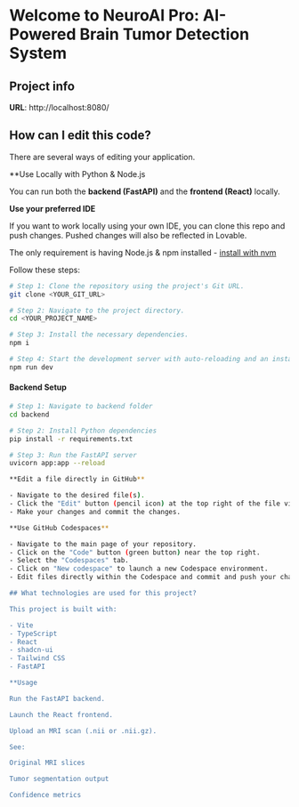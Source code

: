 # Welcome to NeuroAI Pro: AI-Powered Brain Tumor Detection System

## Project info

**URL**: http://localhost:8080/

## How can I edit this code?

There are several ways of editing your application.

**Use Locally with Python & Node.js

You can run both the **backend (FastAPI)** and the **frontend (React)** locally.

**Use your preferred IDE**

If you want to work locally using your own IDE, you can clone this repo and push changes. Pushed changes will also be reflected in Lovable.

The only requirement is having Node.js & npm installed - [install with nvm](https://github.com/nvm-sh/nvm#installing-and-updating)

Follow these steps:

```sh
# Step 1: Clone the repository using the project's Git URL.
git clone <YOUR_GIT_URL>

# Step 2: Navigate to the project directory.
cd <YOUR_PROJECT_NAME>

# Step 3: Install the necessary dependencies.
npm i

# Step 4: Start the development server with auto-reloading and an instant preview.
npm run dev
```
#### Backend Setup
```bash
# Step 1: Navigate to backend folder
cd backend

# Step 2: Install Python dependencies
pip install -r requirements.txt

# Step 3: Run the FastAPI server
uvicorn app:app --reload

**Edit a file directly in GitHub**

- Navigate to the desired file(s).
- Click the "Edit" button (pencil icon) at the top right of the file view.
- Make your changes and commit the changes.

**Use GitHub Codespaces**

- Navigate to the main page of your repository.
- Click on the "Code" button (green button) near the top right.
- Select the "Codespaces" tab.
- Click on "New codespace" to launch a new Codespace environment.
- Edit files directly within the Codespace and commit and push your changes once you're done.

## What technologies are used for this project?

This project is built with:

- Vite
- TypeScript
- React
- shadcn-ui
- Tailwind CSS
- FastAPI

**Usage

Run the FastAPI backend.

Launch the React frontend.

Upload an MRI scan (.nii or .nii.gz).

See:

Original MRI slices

Tumor segmentation output

Confidence metrics
